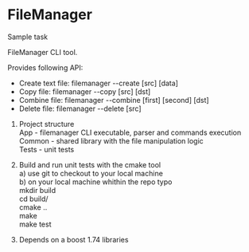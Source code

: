 # FileManager
Sample task

FileManager CLI tool. 

Provides following API:
- Create text file: filemanager --create [src] [data]
- Copy file: filemanager --copy [src] [dst]
- Combine file: filemanager --combine [first] [second] [dst]
- Delete file: filemanager --delete [src]

1. Project structure  
App - filemanager CLI executable, parser and commands execution  
Common - shared library with the file manipulation logic  
Tests - unit tests  

2. Build and run unit tests with the cmake tool  
a) use git to checkout to your local machine  
b) on your local machine whithin the repo typo  
mkdir build  
cd build/  
cmake ..  
make  
make test  

3. Depends on a boost 1.74 libraries
